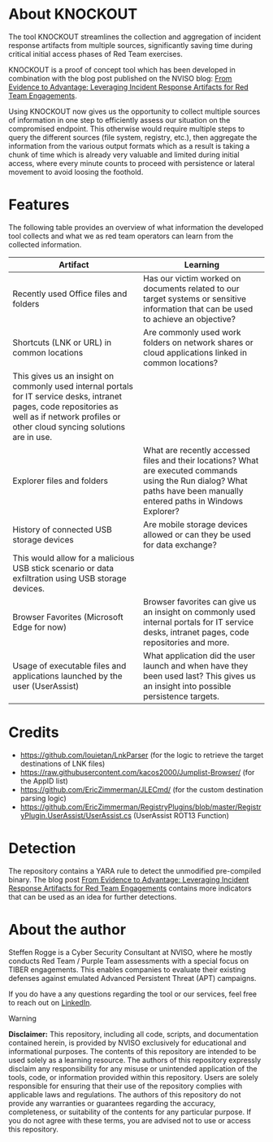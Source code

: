 
# About KNOCKOUT

The tool KNOCKOUT streamlines the collection and aggregation of incident response artifacts from multiple sources, significantly saving time during critical initial access phases of Red Team exercises.

KNOCKOUT is a proof of concept tool which has been developed in combination with the blog post published on the NVISO blog: [From Evidence to Advantage: Leveraging Incident Response Artifacts for Red Team Engagements](https://wp.me/p84lDr-4FE).

Using KNOCKOUT now gives us the opportunity to collect multiple sources of information in one step to efficiently assess our situation on the compromised endpoint. This otherwise would require multiple steps to query the different sources (file system, registry, etc.), then aggregate the information from the various output formats which as a result is taking a chunk of time which is already very valuable and limited during initial access, where every minute counts to proceed with persistence or lateral movement to avoid loosing the foothold.

# Features

The following table provides an overview of what information the developed tool collects and what we as red team operators can learn from the collected information.

|Artifact|Learning|
|---|---|
|Recently used Office files and folders|Has our victim worked on documents related to our target systems or sensitive information that can be used to achieve an objective?|
|Shortcuts (LNK or URL) in common locations|Are commonly used work folders on network shares or cloud applications linked in common locations?
This gives us an insight on commonly used internal portals for IT service desks, intranet pages, code repositories as well as if network profiles or other cloud syncing solutions are in use.|
|Explorer files and folders|What are recently accessed files and their locations? What are executed commands using the Run dialog? What paths have been manually entered paths in Windows Explorer?|
|History of connected USB storage devices|Are mobile storage devices allowed or can they be used for data exchange?
This would allow for a malicious USB stick scenario or data exfiltration using USB storage devices.|
|Browser Favorites (Microsoft Edge for now)|Browser favorites can give us an insight on commonly used internal portals for IT service desks, intranet pages, code repositories and more.|
|Usage of executable files and applications launched by the user (UserAssist)|What application did the user launch and when have they been used last? This gives us an insight into possible persistence targets.|

# Credits
- https://github.com/louietan/LnkParser (for the logic to retrieve the target destinations of LNK files)
- https://raw.githubusercontent.com/kacos2000/Jumplist-Browser/ (for the AppID list)
- https://github.com/EricZimmerman/JLECmd/ (for the custom destination parsing logic)
- https://github.com/EricZimmerman/RegistryPlugins/blob/master/RegistryPlugin.UserAssist/UserAssist.cs (UserAssist ROT13 Function)

# Detection

The repository contains a YARA rule to detect the unmodified pre-compiled binary.
The blog post [From Evidence to Advantage: Leveraging Incident Response Artifacts for Red Team Engagements](BLOG-LINK) contains more indicators that can be used as an idea for further detections.

# About the author

Steffen Rogge is a Cyber Security Consultant at NVISO, where he mostly conducts Red Team / Purple Team assessments with a special focus on TIBER engagements.
This enables companies to evaluate their existing defenses against emulated Advanced Persistent Threat (APT) campaigns.

If you do have a any questions regarding the tool or our services, feel free to reach out on [LinkedIn](https://www.linkedin.com/in/steffenrogge).

> [!WARNING]
> **Disclaimer:** This repository, including all code, scripts, and documentation contained herein, is provided by NVISO exclusively for educational and informational purposes. The contents of this repository are intended to be used solely as a learning resource. The authors of this repository expressly disclaim any responsibility for any misuse or unintended application of the tools, code, or information provided within this repository.
> Users are solely responsible for ensuring that their use of the repository complies with applicable laws and regulations. The authors of this repository do not provide any warranties or guarantees regarding the accuracy, completeness, or suitability of the contents for any particular purpose.
> If you do not agree with these terms, you are advised not to use or access this repository.
